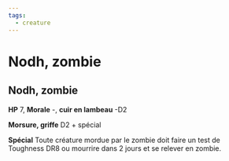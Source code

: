 ```yaml
---
tags:
  - creature
---
```

# Nodh, zombie

## Nodh, zombie

**HP** 7, **Morale** -, **cuir en lambeau** -D2

**Morsure, griffe** D2 + spécial

**Spécial** Toute créature mordue par le zombie doit faire un test de Toughness DR8 ou mourrire dans 2 jours et se relever en zombie.
